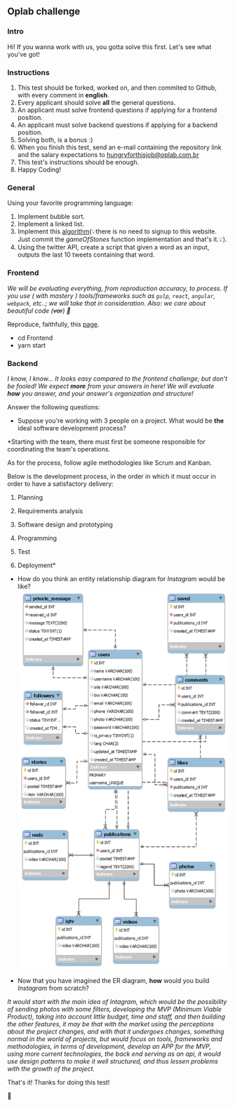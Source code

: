 ## Oplab challenge

### Intro

Hi! If you wanna work with us, you gotta solve this first. Let's see what you've got!

### Instructions

1. This test should be forked, worked on, and then commited to Github, with every comment in **english**.
2. Every applicant should solve **all** the general questions.
3. An applicant must solve frontend questions if applying for a frontend position.
4. An applicant must solve backend questions if applying for a backend position.
5. Solving both, is a bonus :)
6. When you finish this test, send an e-mail containing the repository link and the salary expectations to <hungryforthisjob@oplab.com.br>
7. This test's instructions should be enough.
8. Happy Coding!

### General
Using your favorite programming language:

1. Implement bubble sort.
3. Implement a linked list.
4. Implement this [algorithm](https://www.hackerrank.com/challenges/game-of-stones-1)(💡️there is no need to signup to this website. Just commit the _gameOfStones_ function implementation and that's it.💡️).
5. Using the twitter API, create a script that given a word as an input, outputs the last 10 tweets containing that word.

### Frontend

_We will be evaluating everything, from reproduction accuracy, to process. If you use ( with mastery ) tools/frameworks such as `gulp`, `react`, `angular`, `webpack`, etc..; we will take that in consideration. Also: we care about beautiful code (~~var~~) 👾_

Reproduce, faithfully, this [page]( http://ydirection.com/Aria/index-3.html ).

* cd Frontend
* yarn start

### Backend

_I know, I know... It looks easy compared to the frontend challenge; but don't be fooled! We expect **more** from your answers in here! We will evaluate **how** you answer, and your answer's organization and structure!_

Answer the following questions:
- Suppose you're working with 3 people on a project. What would be **the** ideal software development process?

*Starting with the team, there must first be someone responsible for coordinating the team's operations.

 As for the process, follow agile methodologies like Scrum and Kanban.

 Below is the development process, in the order in which it must occur in order to have a satisfactory delivery:

 1. Planning

 2. Requirements analysis

 3. Software design and prototyping

 4. Programming

 5. Test

 6. Deployment*

- How do you think an entity relationship diagram for _Instagram_ would be like?
![Schema Instagram](https://github.com/robertosoares94/oplab-challenge/blob/master/Backend/schema.png)

- Now that you have imagined the ER diagram, **how** would you build _Instagram_ from scratch?

_It would start with the main idea of ​​Intagram, which would be the possibility of sending photos with some filters, developing the MVP (Minimum Viable Product), taking into account little budget, time and staff, and then building the other features, it may be that with the market using the perceptions about the project changes, and with that it undergoes changes, something normal in the world of projects, but would focus on tools, frameworks and methodologies, in terms of development, develop an APP for the MVP, using more current technologies, the back end serving as an api, it would use design patterns to make it well structured, and thus lessen problems with the growth of the project._

That's it! Thanks for doing this test!

🚀

